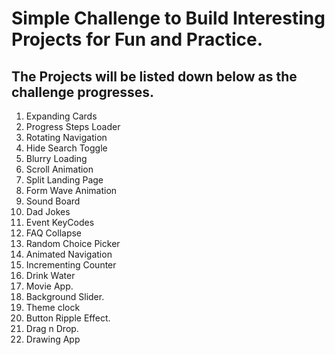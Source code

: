 # Simple Challenge to Build Interesting Projects for Fun and Practice.

## The Projects will be listed down below as the challenge progresses.
1. Expanding Cards
2. Progress Steps Loader
3. Rotating Navigation
4. Hide Search Toggle
5. Blurry Loading
6. Scroll Animation
7. Split Landing Page
8. Form Wave Animation
9. Sound Board
10. Dad Jokes
11. Event KeyCodes
12. FAQ Collapse
13. Random Choice Picker
14. Animated Navigation
15. Incrementing Counter
16. Drink Water
17. Movie App.
18. Background Slider.
19. Theme clock
20. Button Ripple Effect.
21. Drag n Drop.
22. Drawing App